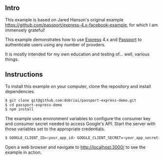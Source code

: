 ## Intro

This example is based on Jared Hanson's original example https://github.com/passport/express-4.x-facebook-example, for which I am immensely grateful!

This example demonstrates how to use [Express](http://expressjs.com/) 4.x and
[Passport](http://passportjs.org/) to authenticate users using any number of provders.

It is mostly intended for my own education and testing of... well, various things.

## Instructions

To install this example on your computer, clone the repository and install
dependencies.

```bash
$ git clone git@github.com:dobriai/passport-express-demo.git
$ cd passport-express-demo
$ npm install
```

The example uses environment variables to configure the consumer key and
consumer secret needed to access Google's API.  Start the server with those
variables set to the appropriate credentials.

```bash
$ GOOGLE_CLIENT_ID=<your_app_id> GOOGLE_CLIENT_SECRET=<your_app_secret> node server.js
```

Open a web browser and navigate to [http://localhost:3000/](http://localhost:3000/)
to see the example in action.
